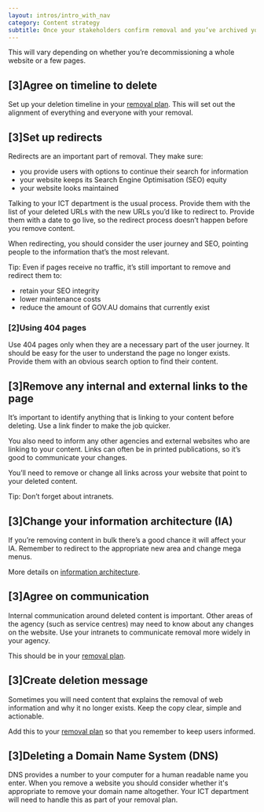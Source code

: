 ```yaml
---
layout: intros/intro_with_nav
category: Content strategy
subtitle: Once your stakeholders confirm removal and you’ve archived your content correctly, follow these steps when you take content off your website.
---
```


This will vary depending on whether you’re decommissioning a whole website or a few pages.

## [3]Agree on timeline to delete

Set up your deletion timeline in your [removal plan](../removal-plan/). This will set out the alignment of everything and everyone with your removal.

## [3]Set up redirects

Redirects are an important part of removal. They make sure:
- you provide users with options to continue their search for information  
- your website keeps its Search Engine Optimisation (SEO) equity
- your website looks maintained

Talking to your ICT department is the usual process. Provide them with the list of your deleted URLs with the new URLs you’d like to redirect to. Provide them with a date to go live, so the redirect process doesn’t happen before you remove content.

When redirecting, you should consider the user journey and SEO, pointing people to the information that’s the most relevant.

Tip: Even if pages receive no traffic, it’s still important to remove and redirect them to:
- retain your SEO integrity
- lower maintenance costs
- reduce the amount of GOV.AU domains that currently exist

### [2]Using 404 pages

Use 404 pages only when they are a necessary part of the user journey. It should be easy for the user to understand the page no longer exists. Provide them with an obvious search option to find their content.

## [3]Remove any internal and external links to the page

It’s important to identify anything that is linking to your content before deleting. Use a link finder to make the job quicker.

You also need to inform any other agencies and external websites who are linking to your content. Links can often be in printed publications, so it’s good to communicate your changes.

You’ll need to remove or change all links across your website that point to your deleted content.

Tip: Don’t forget about intranets.

## [3]Change your information architecture (IA)

If you’re removing content in bulk there’s a good chance it will affect your IA. Remember to redirect to the appropriate new area and change mega menus.

More details on [information architecture](/content-strategy/information-architecture/).

## [3]Agree on communication

Internal communication around deleted content is important. Other areas of the agency (such as service centres) may need to know about any changes on the website. Use your intranets to communicate removal more widely in your agency.

This should be in your [removal plan](../removal-plan/).

## [3]Create deletion message

Sometimes you will need content that explains the removal of web information and why it no longer exists. Keep the copy clear, simple and actionable.

Add this to your [removal plan](../removal-plan/) so that you remember to keep users informed.

## [3]Deleting a Domain Name System (DNS)

DNS provides a number to your computer for a human readable name you enter. When you remove a website you should consider whether it's appropriate to remove your domain name altogether. Your ICT department will need to handle this as part of your removal plan.

